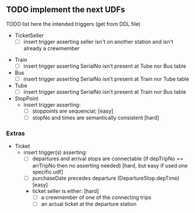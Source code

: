## TODO implement the next UDFs

TODO list here the intended triggers (get from DDL file)

- TicketSeller
    - [ ] insert trigger asserting seller isn't on another station and isn't already a crewmember
<!-- - WorksOn
    - [ ] insert trigger asserting inserted funcIDs are in CrewMember [easy] -->
- Train
    - [ ] insert trigger asserting SerialNo isn't present at Tube nor Bus table
- Bus
    - [ ] insert trigger asserting SerialNo isn't present at Train nor Tube table
- Tube
    - [ ] insert trigger asserting SerialNo isn't present at Train nor Bus table
- StopPoint
    - insert trigger asserting:
        - [ ] stoppoints are sequencial; [easy]
        - [ ] stopNo and times are semantically consistent [hard]

### Extras

- Ticket
    - insert trigger(s) asserting:
        - [ ] departures and arrival stops are connectable (if depTripNo == arrTripNo then no asserting needed) [hard, but easy if used one specific udf]
        - [ ] purchaseDate precedes departure (DepartureStop.depTime) [easy]
        - ticket seller is either: [hard]
            - [ ] a crewmember of one of the connecting trips
            - [ ] an actual ticket at the departure station
